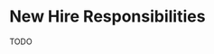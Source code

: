 <!-- title:New Hire Responsibilities, description:The role of the new hire during OnBoarding -->
# New Hire Responsibilities
TODO
